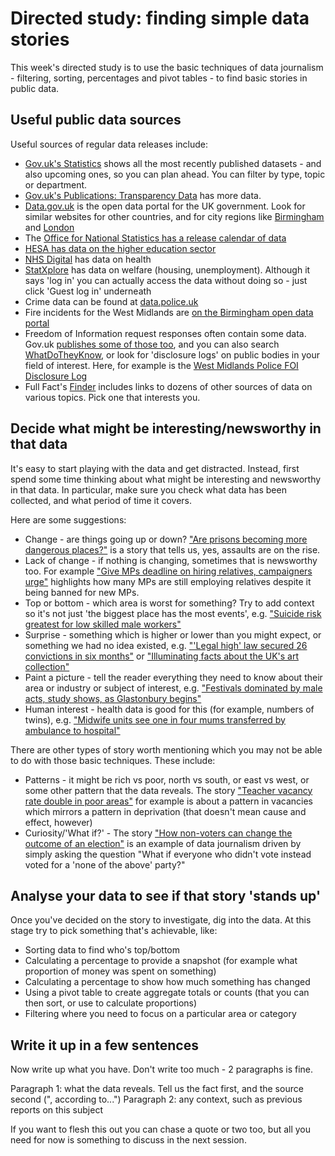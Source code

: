 # Directed study: finding simple data stories

This week's directed study is to use the basic techniques of data journalism - filtering, sorting, percentages and pivot tables - to find basic stories in public data.

## Useful public data sources

Useful sources of regular data releases include:

* [Gov.uk's Statistics](https://www.gov.uk/government/statistics) shows all the most recently published datasets - and also upcoming ones, so you can plan ahead. You can filter by type, topic or department.
* [Gov.uk's Publications: Transparency Data](https://www.gov.uk/government/publications?keywords=&publication_filter_option=transparency-data&topics%5B%5D=all&departments%5B%5D=all&official_document_status=all&world_locations%5B%5D=all&from_date=&to_date=) has more data.
* [Data.gov.uk](https://data.gov.uk/) is the open data portal for the UK government. Look for similar websites for other countries, and for city regions like [Birmingham](https://data.birmingham.gov.uk/) and [London](https://data.london.gov.uk/)
* The [Office for National Statistics has a release calendar of data](https://www.ons.gov.uk/releasecalendar)
* [HESA has data on the higher education sector](https://www.hesa.ac.uk/data-and-analysis)
* [NHS Digital](https://digital.nhs.uk/article/6678/All-Publications) has data on health
* [StatXplore](https://stat-xplore.dwp.gov.uk/) has data on welfare (housing, unemployment). Although it says 'log in' you can actually access the data without doing so - just click 'Guest log in' underneath
* Crime data can be found at [data.police.uk](https://data.police.uk/)
* Fire incidents for the West Midlands are [on the Birmingham open data portal](https://data.birmingham.gov.uk/dataset/wmfs2016incidents)
* Freedom of Information request responses often contain some data. Gov.uk [publishes some of those too](https://www.gov.uk/government/publications?keywords=&publication_filter_option=foi-releases&topics%5B%5D=all&departments%5B%5D=all&official_document_status=all&world_locations%5B%5D=all&from_date=&to_date=), and you can also search [WhatDoTheyKnow](https://www.whatdotheyknow.com/), or look for 'disclosure logs' on public bodies in your field of interest. Here, for example is the [West Midlands Police FOI Disclosure Log](https://foi.west-midlands.police.uk/)
* Full Fact's [Finder](https://fullfact.org/finder/) includes links to dozens of other sources of data on various topics. Pick one that interests you.

## Decide what might be interesting/newsworthy in that data

It's easy to start playing with the data and get distracted. Instead, first spend some time thinking about what might be interesting and newsworthy in that data. In particular, make sure you check what data has been collected, and what period of time it covers.

Here are some suggestions:

* Change - are things going up or down? ["Are prisons becoming more dangerous places?"](https://github.com/BBC-Data-Unit/prison-assaults) is a story that tells us, yes, assaults are on the rise.
* Lack of change - if nothing is changing, sometimes that is newsworthy too. For example ["Give MPs deadline on hiring relatives, campaigners urge"](https://github.com/BBC-Data-Unit/mps-registers-of-interest) highlights how many MPs are still employing relatives despite it being banned for new MPs.
* Top or bottom - which area is worst for something? Try to add context so it's not just 'the biggest place has the most events', e.g. ["Suicide risk greatest for low skilled male workers"](https://github.com/BBC-Data-Unit/suicide-risk)
* Surprise - something which is higher or lower than you might expect, or something we had no idea existed, e.g. ["'Legal high' law secured 26 convictions in six months"](https://github.com/BBC-Data-Unit/legal-high-convictions) or ["Illuminating facts about the UK's art collection"](https://github.com/BBC-Data-Unit/art-uk)
* Paint a picture - tell the reader everything they need to know about their area or industry or subject of interest, e.g. ["Festivals dominated by male acts, study shows, as Glastonbury begins"](https://github.com/BBC-Data-Unit/music-festivals)
* Human interest - health data is good for this (for example, numbers of twins), e.g. ["Midwife units see one in four mums transferred by ambulance to hospital"](https://github.com/BBC-Data-Unit/midwife-led-units)

There are other types of story worth mentioning which you may not be able to do with those basic techniques. These include:

* Patterns - it might be rich vs poor, north vs south, or east vs west, or some other pattern that the data reveals. The story ["Teacher vacancy rate double in poor areas"](https://github.com/BBC-Data-Unit/teacher-vacancies-deprivation) for example is about a pattern in vacancies which mirrors a pattern in deprivation (that doesn't mean cause and effect, however)
* Curiosity/'What if?' - The story ["How non-voters can change the outcome of an election"](https://github.com/BBC-Data-Unit/non-voters) is an example of data journalism driven by simply asking the question "What if everyone who didn't vote instead voted for a 'none of the above' party?"


## Analyse your data to see if that story 'stands up'

Once you've decided on the story to investigate, dig into the data. At this stage try to pick something that's achievable, like: 

* Sorting data to find who's top/bottom
* Calculating a percentage to provide a snapshot (for example what proportion of money was spent on something)
* Calculating a percentage to show how much something has changed
* Using a pivot table to create aggregate totals or counts (that you can then sort, or use to calculate proportions)
* Filtering where you need to focus on a particular area or category

## Write it up in a few sentences

Now write up what you have. Don't write too much - 2 paragraphs is fine.

Paragraph 1: what the data reveals. Tell us the fact first, and the source second (", according to...")
Paragraph 2: any context, such as previous reports on this subject

If you want to flesh this out you can chase a quote or two too, but all you need for now is something to discuss in the next session.

